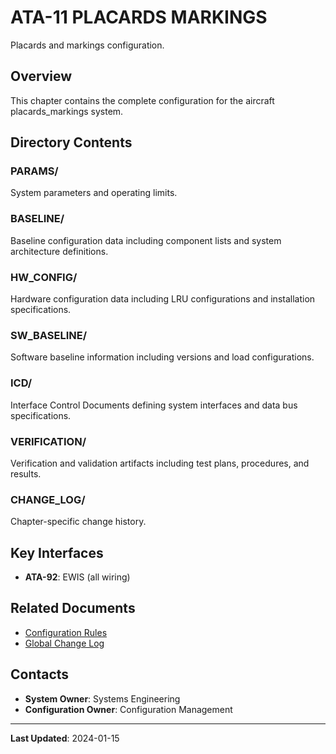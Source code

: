 # ATA-11 PLACARDS MARKINGS

Placards and markings configuration.

## Overview

This chapter contains the complete configuration for the aircraft placards_markings system.

## Directory Contents

### PARAMS/
System parameters and operating limits.

### BASELINE/
Baseline configuration data including component lists and system architecture definitions.

### HW_CONFIG/
Hardware configuration data including LRU configurations and installation specifications.

### SW_BASELINE/
Software baseline information including versions and load configurations.

### ICD/
Interface Control Documents defining system interfaces and data bus specifications.

### VERIFICATION/
Verification and validation artifacts including test plans, procedures, and results.

### CHANGE_LOG/
Chapter-specific change history.

## Key Interfaces

- **ATA-92**: EWIS (all wiring)

## Related Documents

- [Configuration Rules](../00-COMMON/RULES.md)
- [Global Change Log](../00-COMMON/GLOBAL_CHANGE_LOG.csv)

## Contacts

- **System Owner**: Systems Engineering
- **Configuration Owner**: Configuration Management

---

**Last Updated**: 2024-01-15
